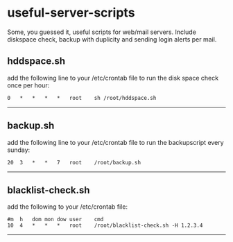 # useful-server-scripts
Some, you guessed it, useful scripts for web/mail servers. Include diskspace check, backup with duplicity and sending login alerts per mail.

## hddspace.sh ##
add the following line to your /etc/crontab file to run the disk space check once per hour:

    0	*	*	*	*	root    sh /root/hddspace.sh
---
## backup.sh ##
add the following line to your /etc/crontab file to run the backupscript every sunday:

    20	3	*	*	7	root	/root/backup.sh
---
## blacklist-check.sh ##
add the following to your /etc/crontab file:

    #m	h	dom	mon	dow	user	cmd
    10	4	*	*	*	root	/root/blacklist-check.sh -H 1.2.3.4
---
